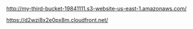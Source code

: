 http://my-third-bucket-19841111.s3-website-us-east-1.amazonaws.com/

https://d2wzi8x2e0px8m.cloudfront.net/
